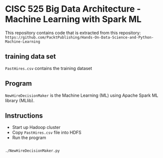# CISC 525 Big Data Architecture - Machine Learning with Spark ML

This repository contains code that is extracted from this repository:
`https://github.com/PacktPublishing/Hands-On-Data-Science-and-Python-Machine-Learning`

## training data set

`PastHires.csv` contains the training dataset

## Program

`NewHireDecisionMaker` is the Machine Learning (ML) using Apache Spark ML library (MLlib).

## Instructions

- Start up Hadoop cluster
- Copy `PastHires.csv` file into HDFS
- Run the program

```bash

./NewHireDecisionMaker.py
```
